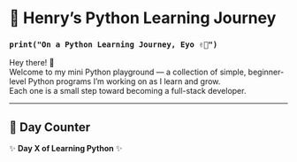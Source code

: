 # 🐍 Henry’s Python Learning Journey

### `print("On a Python Learning Journey, Eyo ✌🏾")`

Hey there! 👋  
Welcome to my mini Python playground — a collection of simple, beginner-level Python programs I’m working on as I learn and grow.  
Each one is a small step toward becoming a full-stack developer.

---

## 📆 Day Counter

✨ **Day X of Learning Python** ✨

